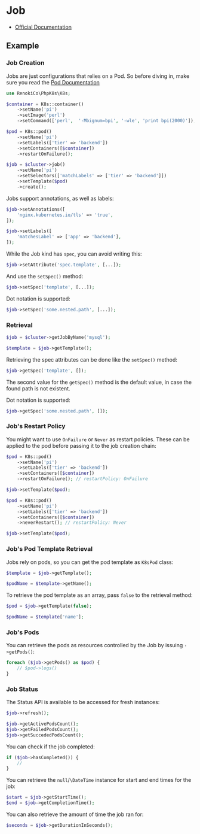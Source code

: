 # Job

- [Official Documentation](https://kubernetes.io/docs/concepts/workloads/controllers/job/)

## Example

### Job Creation

Jobs are just configurations that relies on a Pod. So before diving in, make sure you read the [Pod Documentation](Pod.md)

```php
use RenokiCo\PhpK8s\K8s;

$container = K8s::container()
    ->setName('pi')
    ->setImage('perl')
    ->setCommand(['perl',  '-Mbignum=bpi', '-wle', 'print bpi(2000)']);

$pod = K8s::pod()
    ->setName('pi')
    ->setLabels(['tier' => 'backend'])
    ->setContainers([$container])
    ->restartOnFailure();

$job = $cluster->job()
    ->setName('pi')
    ->setSelectors(['matchLabels' => ['tier' => 'backend']])
    ->setTemplate($pod)
    ->create();
```

Jobs support annotations, as well as labels:

```php
$job->setAnnotations([
    'nginx.kubernetes.io/tls' => 'true',
]);
```

```php
$job->setLabels([
    'matchesLabel' => ['app' => 'backend'],
]);
```

While the Job kind has `spec`, you can avoid writing this:

```php
$job->setAttribute('spec.template', [...]);
```

And use the `setSpec()` method:

```php
$job->setSpec('template', [...]);
```

Dot notation is supported:

```php
$job->setSpec('some.nested.path', [...]);
```

### Retrieval

```php
$job = $cluster->getJobByName('mysql');

$template = $job->getTemplate();
```

Retrieving the spec attributes can be done like the `setSpec()` method:

```php
$job->getSpec('template', []);
```

The second value for the `getSpec()` method is the default value, in case the found path is not existent.

Dot notation is supported:

```php
$job->getSpec('some.nested.path', []);
```

### Job's Restart Policy

You might want to use `OnFailure` or `Never` as restart policies. These can be applied to the pod before passing it
to the job creation chain:

```php
$pod = K8s::pod()
    ->setName('pi')
    ->setLabels(['tier' => 'backend'])
    ->setContainers([$container])
    ->restartOnFailure(); // restartPolicy: OnFailure

$job->setTemplate($pod);
```

```php
$pod = K8s::pod()
    ->setName('pi')
    ->setLabels(['tier' => 'backend'])
    ->setContainers([$container])
    ->neverRestart(); // restartPolicy: Never

$job->setTemplate($pod);
```

### Job's Pod Template Retrieval

Jobs rely on pods, so you can get the pod template as `K8sPod` class:

```php
$template = $job->getTemplate();

$podName = $template->getName();
```

To retrieve the pod template as an array, pass `false` to the retrieval method:

```php
$pod = $job->getTemplate(false);

$podName = $template['name'];
```

### Job's Pods

You can retrieve the pods as resources controlled by the Job by issuing `->getPods()`:

```php
foreach ($job->getPods() as $pod) {
    // $pod->logs()
}
```

### Job Status

The Status API is available to be accessed for fresh instances:

```php
$job->refresh();

$job->getActivePodsCount();
$job->getFailedPodsCount();
$job->getSuccededPodsCount();
```

You can check if the job completed:

```php
if ($job->hasCompleted()) {
    //
}
```

You can retrieve the `null`/`\DateTime` instance for start and end times for the job:

```php
$start = $job->getStartTime();
$end = $job->getCompletionTime();
```

You can also retrieve the amount of time the job ran for:

```php
$seconds = $job->getDurationInSeconds();
```
